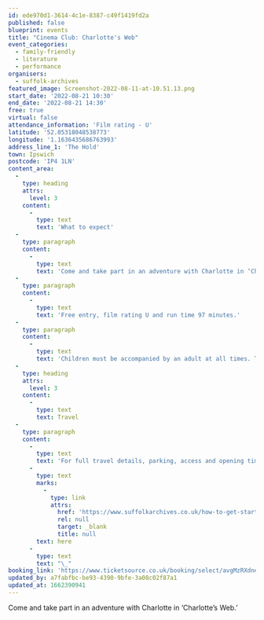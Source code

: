 ```yaml
---
id: ede970d1-3614-4c1e-8387-c49f1419fd2a
published: false
blueprint: events
title: "Cinema Club: Charlotte's Web"
event_categories:
  - family-friendly
  - literature
  - performance
organisers:
  - suffolk-archives
featured_image: Screenshot-2022-08-11-at-10.51.13.png
start_date: '2022-08-21 10:30'
end_date: '2022-08-21 14:30'
free: true
virtual: false
attendance_information: 'Film rating - U'
latitude: '52.05318048538773'
longitude: '1.1636435686763993'
address_line_1: 'The Hold'
town: Ipswich
postcode: 'IP4 1LN'
content_area:
  -
    type: heading
    attrs:
      level: 3
    content:
      -
        type: text
        text: 'What to expect'
  -
    type: paragraph
    content:
      -
        type: text
        text: 'Come and take part in an adventure with Charlotte in ‘Charlotte’s Web.’'
  -
    type: paragraph
    content:
      -
        type: text
        text: 'Free entry, film rating U and run time 97 minutes.'
  -
    type: paragraph
    content:
      -
        type: text
        text: 'Children must be accompanied by an adult at all times. Tickets are available for advance booking, or on the door'
  -
    type: heading
    attrs:
      level: 3
    content:
      -
        type: text
        text: Travel
  -
    type: paragraph
    content:
      -
        type: text
        text: 'For full travel details, parking, access and opening times, click '
      -
        type: text
        marks:
          -
            type: link
            attrs:
              href: 'https://www.suffolkarchives.co.uk/how-to-get-started-at-suffolk-archives/plan-your-visit/suffolk-archives-branches/ipswich-branch/'
              rel: null
              target: _blank
              title: null
        text: here
      -
        type: text
        text: "\_"
booking_link: 'https://www.ticketsource.co.uk/booking/select/avgMzRXdneQE'
updated_by: a7fabfbc-be93-4390-9bfe-3a08c02f87a1
updated_at: 1662390941
---
```

Come and take part in an adventure with Charlotte in ‘Charlotte’s Web.’